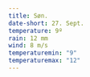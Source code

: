 ```yaml
---
title: Søn.
date-short: 27. Sept.
temperature: 9º
rain: 12 mm
wind: 8 m/s
temperaturemin: "9"
temperaturemax: "12"
---
```

